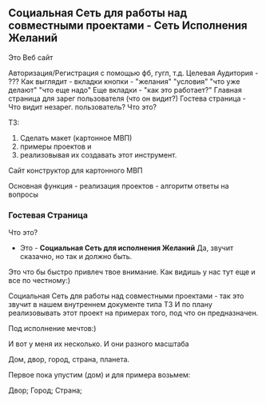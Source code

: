 ## Социальная Сеть для работы над совместными проектами - Сеть Исполнения Желаний
Это Веб сайт

Авторизация/Регистрация с помощью фб, гугл, т.д.
Целевая Аудитория - ???
Как выглядит - вкладки кнопки - "желания" "условия" "что уже делают" "что еще надо"
Еще вкладки - "как это работает?" 
Главная страница для зарег пользователя (что он видит?)
Гостева страница - Что видит незарег. пользователь? Что это?

ТЗ:
1. Cделать макет (картонное МВП) 
2. примеры проектов и 
3. реализовывая их создавать этот инструмент. 

Сайт конструктор для картонного МВП

Основная функция - реализация проектов -  алгоритм ответы на вопросы

### Гостевая Страница
Что это? 
- Это - __Социальная Сеть для исполнения Желаний__
Да, звучит сказачно, но так и должно быть.

Это что бы быстро привлеч твое внимание.
Как видишь у нас тут еще и все по честному:)

Социальная Сеть для работы над совместными проектами - так это звучит в нашем внутреннем документе типа ТЗ
И по плану реализовывать этот проект на примерах того, под что он предназначен.

Под исполнение мечтов:)


И вот у меня их несколько. И они разного масштаба

Дом, двор, город, страна, планета.

Первое пока упустим (дом) и для примера возьмем:

Двор;
Город;
Страна;


